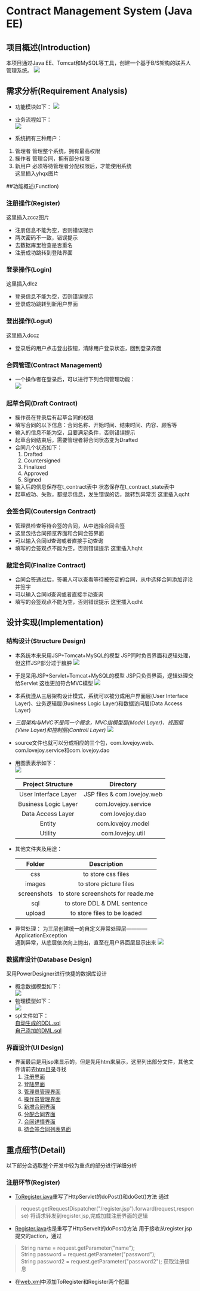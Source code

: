 # Contract Management System (Java EE)

## 项目概述(Introduction)
本项目通过Java EE、Tomcat和MySQL等工具，创建一个基于B/S架构的联系人管理系统。
  ![](https://github.com/BIOTONIC/Contract/blob/master/web/screenshots/bsjg.PNG)

## 需求分析(Requirement Analysis)
- 功能模块如下：
   ![](https://github.com/BIOTONIC/Contract/blob/master/web/screenshots/rjjg.PNG)

- 业务流程如下：  
   ![](https://github.com/BIOTONIC/Contract/blob/master/web/screenshots/ywlc.PNG)

- 系统拥有三种用户：
 1. 管理者 管理整个系统，拥有最高权限
 2. 操作者 管理合同，拥有部分权限   
 3. 新用户 必须等待管理者分配权限后，才能使用系统  
这里插入yhqx图片 

##功能概述(Function)
### 注册操作(Register)
这里插入zccz图片  
- 注册信息不能为空，否则错误提示  
- 两次密码不一致，错误提示  
- 去数据库里检查是否重名  
- 注册成功跳转到登陆界面

### 登录操作(Login)
这里插入dlcz  
- 登录信息不能为空，否则错误提示  
- 登录成功跳转到新用户界面

### 登出操作(Logut)
这里插入dccz  
- 登录后的用户点击登出按钮，清除用户登录状态，回到登录界面

### 合同管理(Contract Management)
- 一个操作者在登录后，可以进行下列合同管理功能：  
  ![](https://github.com/BIOTONIC/Contract/blob/master/web/screenshots/htgl.PNG)

### 起草合同(Draft Contract)
- 操作员在登录后有起草合同的权限  
- 填写合同的以下信息：合同名称、开始时间、结束时间、内容、顾客等  
- 输入的信息不能为空，且要满足条件，否则错误提示 
- 起草合同结束后，需要管理者将合同状态变为Drafted  
- 合同几个状态如下：  
  1. Drafted
  2. Countersigned
  3. Finalized
  4. Approved
  5. Signed  
- 输入后的信息保存在t_contract表中 状态保存在t_contract_state表中
- 起草成功、失败，都提示信息，发生错误的话，跳转到异常页
这里插入qcht

### 会签合同(Coutersign Contract)
- 管理员检查等待会签的合同，从中选择合同会签
- 这里包括合同预览界面和合同会签界面
- 可以输入合同id查询或者直接手动查询
- 填写的会签观点不能为空，否则错误提示
这里插入hqht

### 敲定合同(Finalize Contract)
- 合同会签通过后，签署人可以查看等待被签定的合同，从中选择合同添加评论并签字
- 可以输入合同id查询或者直接手动查询
- 填写的会签观点不能为空，否则错误提示
这里插入qdht

## 设计实现(Implementation)
### 结构设计(Structure Design)
- 本系统本来采用JSP+Tomcat+MySQL的模型
  JSP同时负责界面和逻辑处理，但这样JSP部分过于臃肿
  ![](https://github.com/BIOTONIC/Contract/blob/master/web/screenshots/xtjg1.PNG)
- 于是采用JSP+Servlet+Tomcat+MySQL的模型
  JSP只负责界面，逻辑处理交给Servlet
  这也更加符合MVC模型
  ![](https://github.com/BIOTONIC/Contract/blob/master/web/screenshots/xtjg2.PNG)
- 本系统遵从三层架构设计模式，系统可以被分成用户界面层(User Interface Layer)、业务逻辑层(Business Logic Layer)和数据访问层(Data Access Layer)   
- *三层架构与MVC不是同一个概念，MVC指模型层(Model Layer)、视图层(View Layer)和控制层(Controll Layer)*
  ![](https://github.com/BIOTONIC/Contract/blob/master/web/screenshots/scjg.PNG)
- source文件也就可以分成相应的三个包，com.lovejoy.web、com.lovejoy.service和com.lovejoy.dao
- 用图表表示如下：  
   ![](https://github.com/BIOTONIC/Contract/blob/master/web/screenshots/bjg.PNG)
  
  |Project Structure      |Directory			            |
  |:---------------------:|:-----------------------------:|
  |User Interface Layer	|JSP files & com.lovejoy.web	|
  |Business Logic Layer	|com.lovejoy.service		    |
  |Data Access Layer	    |com.lovejoy.dao		        |
  |Entity			        |com.lovejoy.model		        |
  |Utility|com.lovejoy.util|
- 其他文件夹及用途：

  |Folder|Description|
  |:-------------:|:------------:|
  |css|to store css files|
  |images|to store picture files|
  |screenshots|to store screenshots for reade.me|
  |sql|to store DDL & DML sentence|
  |upload|to store files to be loaded|
- 异常处理：
  为三层创建统一的自定义异常处理层————ApplicationException  
  遇到异常，从底层依次向上抛出，直至在用户界面层显示出来
  ![](https://github.com/BIOTONIC/Contract/blob/master/web/screenshots/yccl.PNG)

### 数据库设计(Database Design)
采用PowerDesigner进行快捷的数据库设计
- 概念数据模型如下：  
  ![](https://github.com/BIOTONIC/Contract/blob/master/web/screenshots/gnmx.PNG)
- 物理模型如下：  
  ![](https://github.com/BIOTONIC/Contract/blob/master/web/screenshots/wlmx.PNG)
- spl文件如下：  
  [自动生成的DDL.sql](https://github.com/BIOTONIC/Contract/blob/master/web/sql/DDL.sql)  
  [自己添加的DML.sql](https://github.com/BIOTONIC/Contract/blob/master/web/sql/DML.sql)

### 界面设计(UI Design)
- 界面最后是用jsp来显示的，但是先用htm来展示，这里列出部分文件，其他文件请前去[htm目录](https://github.com/BIOTONIC/Contract/tree/master/web/htm/)寻找
  1. [注册界面](https://github.com/BIOTONIC/Contract/blob/master/web/htm/register.htm)
  2. [登陆界面](https://github.com/BIOTONIC/Contract/blob/master/web/htm/login.htm)
  3. [管理员管理界面](https://github.com/BIOTONIC/Contract/blob/master/web/htm/frame1.htm)
  4. [操作员管理界面](https://github.com/BIOTONIC/Contract/blob/master/web/htm/frame2.htm)
  5. [新增合同界面](https://github.com/BIOTONIC/Contract/blob/master/web/htm/addContract.htm)
  6. [分配合同界面](https://github.com/BIOTONIC/Contract/blob/master/web/htm/assignContract.htm)
  7. [合同详情界面](https://github.com/BIOTONIC/Contract/blob/master/web/htm/contractDetail.htm)
  8. [待会签合同列表界面](https://github.com/BIOTONIC/Contract/blob/master/web/htm/dhqhtList.htm)

## 重点细节(Detail)
以下部分会选取整个开发中较为重点的部分进行详细分析
### 注册环节(Register)
- [ToRegister.java](https://github.com/BIOTONIC/Contract/blob/master/src/com/lovejoy/web/ToRegisterServlet.java)重写了HttpServlet的doPost()和doGet()方法
   通过  
> request.getRequestDispatcher("/register.jsp").forward(request,response)
   将请求转发到register.jsp,完成加载注册界面的逻辑
- [Register.java](https://github.com/BIOTONIC/Contract/blob/master/src/com/lovejoy/web/RegisterServlet.java)也是重写了HttpServelt的doPost()方法
   用于接收从register.jsp提交的action，通过  
> String name = request.getParameter("name");  
> String password = request.getParameter("password");  
> String password2 = request.getParameter("password2");
   获取注册信息
- 在[web.xml](https://github.com/BIOTONIC/Contract/blob/master/web/WEB-INF/web.xml)中添加ToRegister和Register两个配置

